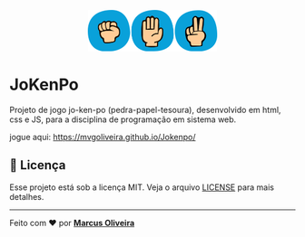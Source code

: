 <p align="center">
  <img src="/assets/img/JoKenPo.png"  width="228" height="73">
</p>

# JoKenPo
 Projeto de jogo  jo-ken-po (pedra-papel-tesoura), desenvolvido em html, css e JS, para a disciplina de programação em sistema web.
 
 
 jogue aqui: https://mvgoliveira.github.io/Jokenpo/
 
 ## **📝 Licença**

Esse projeto está sob a licença MIT. Veja o arquivo [LICENSE](https://github.com/mvgoliveira/Jokenpo/blob/master/LICENSE) para mais detalhes.


<hr>

Feito com :hearts: por **[Marcus Oliveira](https://www.linkedin.com/in/marcus-oliveira-3b92011a7/)**

